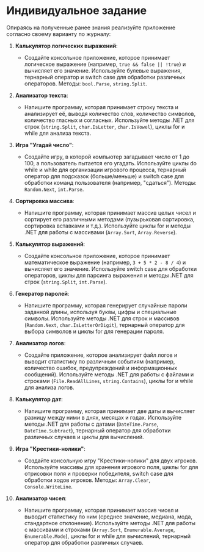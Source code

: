 # Индивидуальное задание
Опираясь на полученные ранее знания реализуйте приложение согласно своему варианту по журналу:

1. **Калькулятор логических выражений**:
   - Создайте консольное приложение, которое принимает логическое выражение (например, `true && false || !true`) и вычисляет его значение. Используйте булевые выражения, тернарный оператор и switch case для обработки различных операторов. Методы: `bool.Parse`, `string.Split`.

2. **Анализатор текста**:
   - Напишите программу, которая принимает строку текста и анализирует её, выводя количество слов, количество символов, количество гласных и согласных. Используйте методы .NET для строк (`string.Split`, `char.IsLetter`, `char.IsVowel`), циклы for и while для анализа текста.

3. **Игра "Угадай число"**:
   - Создайте игру, в которой компьютер загадывает число от 1 до 100, а пользователь пытается его угадать. Используйте циклы do while и while для организации игрового процесса, тернарный оператор для подсказок (больше/меньше) и switch case для обработки команд пользователя (например, "сдаться"). Методы: `Random.Next`, `int.Parse`.

4. **Сортировка массива**:
   - Напишите программу, которая принимает массив целых чисел и сортирует его различными методами (пузырьковая сортировка, сортировка вставками и т.д.). Используйте циклы for и методы .NET для работы с массивами (`Array.Sort`, `Array.Reverse`).

5. **Калькулятор выражений**:
   - Создайте консольное приложение, которое принимает математическое выражение (например, `3 + 5 * 2 - 8 / 4`) и вычисляет его значение. Используйте switch case для обработки операторов, циклы для парсинга выражения и методы .NET для строк (`string.Split`, `int.Parse`).

6. **Генератор паролей**:
   - Напишите программу, которая генерирует случайные пароли заданной длины, используя буквы, цифры и специальные символы. Используйте методы .NET для строк и массивов (`Random.Next`, `char.IsLetterOrDigit`), тернарный оператор для выбора символов и циклы for для генерации пароля.

7. **Анализатор логов**:
   - Создайте приложение, которое анализирует файл логов и выводит статистику по различным событиям (например, количество ошибок, предупреждений и информационных сообщений). Используйте методы .NET для работы с файлами и строками (`File.ReadAllLines`, `string.Contains`), циклы for и while для анализа логов.

8. **Калькулятор дат**:
   - Напишите программу, которая принимает две даты и вычисляет разницу между ними в днях, месяцах и годах. Используйте методы .NET для работы с датами (`DateTime.Parse`, `DateTime.Subtract`), тернарный оператор для обработки различных случаев и циклы для вычислений.

9. **Игра "Крестики-нолики"**:
   - Создайте консольную игру "Крестики-нолики" для двух игроков. Используйте массивы для хранения игрового поля, циклы for для отрисовки поля и проверки победителя, switch case для обработки ходов игроков. Методы: `Array.Clear`, `Console.WriteLine`.

10. **Анализатор чисел**:
    - Напишите программу, которая принимает массив чисел и выводит статистику по ним (среднее значение, медиана, мода, стандартное отклонение). Используйте методы .NET для работы с массивами и строками (`Array.Sort`, `Enumerable.Average`, `Enumerable.Mode`), циклы for и while для вычислений, тернарный оператор для обработки различных случаев.